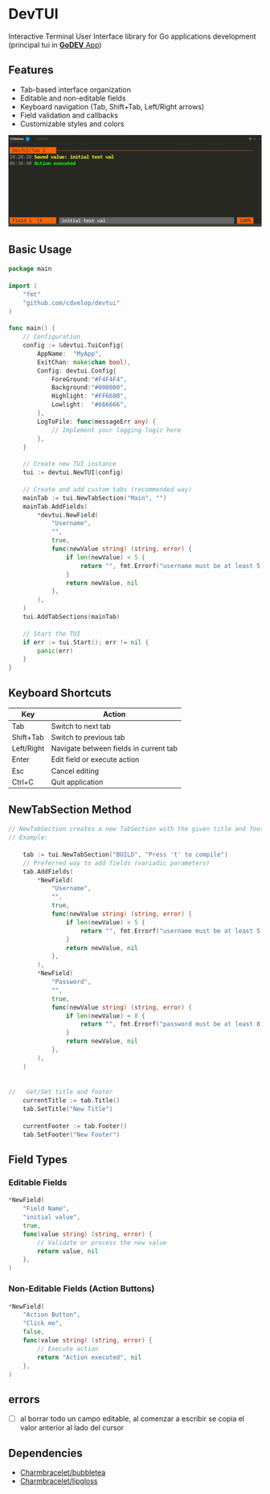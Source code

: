 # DevTUI

Interactive Terminal User Interface library for Go applications development (principal tui in [**GoDEV** App](https://github.com/cdvelop/godev))

## Features

- Tab-based interface organization
- Editable and non-editable fields
- Keyboard navigation (Tab, Shift+Tab, Left/Right arrows)
- Field validation and callbacks
- Customizable styles and colors

![devtui](tui.jpg)


## Basic Usage

```go
package main

import (
	"fmt"
	"github.com/cdvelop/devtui"
)

func main() {
	// Configuration
	config := &devtui.TuiConfig{
		AppName:  "MyApp", 
		ExitChan: make(chan bool),
		Config: devtui.Config{
			ForeGround:"#F4F4F4",
			Background:"#000000",
			Highlight: "#FF6600",
			Lowlight:  "#666666",
		},
		LogToFile: func(messageErr any) {
			// Implement your logging logic here
		},
	}

	// Create new TUI instance
	tui := devtui.NewTUI(config)

	// Create and add custom tabs (recommended way)
	mainTab := tui.NewTabSection("Main", "")
	mainTab.AddFields(
		*devtui.NewField(
			"Username",
			"",
			true,
			func(newValue string) (string, error) {
				if len(newValue) < 5 {
					return "", fmt.Errorf("username must be at least 5 characters")
				}
				return newValue, nil
			},
		),
	)
	tui.AddTabSections(mainTab)

	// Start the TUI
	if err := tui.Start(); err != nil {
		panic(err)
	}
}
```

## Keyboard Shortcuts

| Key          | Action                                 |
|--------------|----------------------------------------|
| Tab          | Switch to next tab                     |
| Shift+Tab    | Switch to previous tab                 |
| Left/Right   | Navigate between fields in current tab |
| Enter        | Edit field or execute action           |
| Esc          | Cancel editing                         |
| Ctrl+C       | Quit application                       |

## NewTabSection Method

```go
// NewTabSection creates a new TabSection with the given title and footer
// Example:

	tab := tui.NewTabSection("BUILD", "Press 't' to compile")
	// Preferred way to add fields (variadic parameters)
	tab.AddFields(
		*NewField(
			"Username",
			"",
			true,
			func(newValue string) (string, error) {
				if len(newValue) < 5 {
					return "", fmt.Errorf("username must be at least 5 characters")
				}
				return newValue, nil
			},
		),
		*NewField(
			"Password",
			"",
			true,
			func(newValue string) (string, error) {
				if len(newValue) < 8 {
					return "", fmt.Errorf("password must be at least 8 characters")
				}
				return newValue, nil
			},
		),
	)


//	 Get/Set title and footer
	currentTitle := tab.Title()
	tab.SetTitle("New Title")

	currentFooter := tab.Footer() 
	tab.SetFooter("New Footer")
```

## Field Types

### Editable Fields
```go
*NewField(
	"Field Name", 
	"initial value", 
	true, 
	func(value string) (string, error) {
		// Validate or process the new value
		return value, nil
	},
)
```

### Non-Editable Fields (Action Buttons)
```go
*NewField(
	"Action Button", 
	"Click me", 
	false, 
	func(value string) (string, error) {
		// Execute action
		return "Action executed", nil
	},
)
```

## errors
- [ ] al borrar todo un campo editable, al comenzar a escribir se copia el valor anterior al lado del cursor 

## Dependencies

- [Charmbracelet/bubbletea](https://github.com/charmbracelet/bubbletea)
- [Charmbracelet/lipgloss](https://github.com/charmbracelet/lipgloss)
